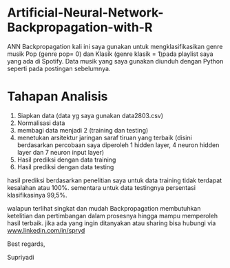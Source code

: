 # Artificial-Neural-Network-Backpropagation-with-R
ANN Backpropagation kali ini saya gunakan untuk mengklasifikasikan genre musik Pop (genre pop= 0) dan Klasik (genre klasik = 1)pada playlist saya yang ada di Spotify. Data musik yang saya gunakan diunduh dengan Python seperti pada postingan sebelumnya.

# Tahapan Analisis
1. Siapkan data (data yg saya gunakan data2803.csv)
2. Normalisasi data
3. membagi data menjadi 2 (training dan testing)
4. menetukan arsitektur jaringan saraf tiruan yang terbaik (disini berdasarkan percobaan saya diperoleh 1 hidden layer, 4 neuron hidden layer dan 7 neuron input layer)
5. Hasil prediksi dengan data training
6. Hasil prediksi dengan data testing

hasil prediksi berdasarkan penelitian saya untuk data training tidak terdapat kesalahan atau 100%. sementara untuk data testingnya persentasi klasifikasinya 99,5%.

walapun terlihat singkat dan mudah Backpropagation membutuhkan ketelitian dan pertimbangan dalam prosesnya hingga mampu memperoleh hasil terbaik.
jika ada yang ingin ditanyakan atau sharing bisa hubungi via www.linkedin.com/in/spryd

Best regards,

Supriyadi

